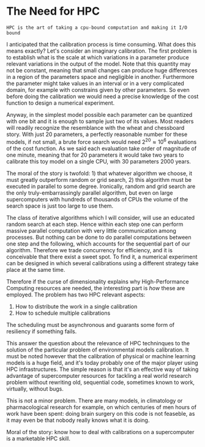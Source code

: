 # The Need for HPC

```{epigraph}
HPC is the art of taking a cpu-bound computation and making it I/O bound
```

I anticipated that the calibration process is time consuming. What does this means exactly? 
Let's consider an imaginary calibration. The first problem is to establish what
is the scale at which variations in a parameter produce relevant variations in 
the output of the model. Note that this quantity may not be constant, meaning that
small changes can produce huge differences in a region of the parameters space and 
negligible in another. Furthermore the parameter might take values in an interval or 
in a very complicated domain, for example with constrains given by other parameters. 
So even before doing the calibration we would need a precise knowledge of the cost function 
to design a numerical experiment. 

Anyway, in the simplest model possible each parameter can be quantized with one bit and 
it is enough to sample just two of its values. Most readers will readily recognize the 
resemblance with the wheat and chessboard story. With just 20 parameters, a perfectly reasonable 
number for these models, if not small, a brute force search would need $2^{20} \approx 10^6$ evaluations 
of the cost function. As we said each evaluation take order of magnitude of one minute, meaning that
for 20 parameters it would take two years to calibrate this toy model on a single CPU, 
with 30 parameters 2000 years.

The moral of the story is twofold: 1) that whatever algorithm we choose, it must greatly 
outperform random or grid search, 2) this algorithm must be executed in parallel to some degree. 
Ironically, random and grid search are the only truly-embarrassingly parallel algorithm, but even on 
large supercomputers with hundreds of thousands of CPUs the volume of the search space 
is just too large to use them.

The class of iterative algorithms which I will consider, will use an educated random search at each step. 
Hence within each step one can perform massive parallel computation with very little 
communication among processes. But nothing can be done to do parallel computations between one step and the following, 
which accounts for the sequential part of our algorithm. Therefore we trade concurrency for 
efficiency, and it is conceivable that there exist a sweet spot. To find it, a numerical experiment
can be designed in which several calibrations using a different strategy take place at the same time.

Therefore if the curse of dimensionality explains why High-Performance Computing resources are needed, 
the interesting part is *how* these are employed. The problem has two HPC relevant aspects:

1. How to distribute the work in a single calibration
2. How to schedule multiple calibrations
 
The scheduling must be asynchronous and guarants some form of resiliency if something fails.

This answer the question about the relevance of HPC techninques to the solution of the particular problem 
of environmental models calibration. It must be noted however that the calibration of physical or 
machine learning models is a huge field, and it's today probably one of the major player using HPC infrastructures. 
The simple reason is that it's an effective way of taking advantage of supercomputer resources for tackling 
a real world research problem without rewriting old, sequential code, sometimes known to work, virtually, without bugs.

This is not a minor problem. There are many models, in climatology or pharmacological research for example, 
on which centuries of men hours of work have been spent: doing brain surgery on this code is not feaseble, 
as it may even be that nobody really knows what it is doing. 

Moral of the story: know how to deal with calibrations on a supercomputer is a marketable HPC skill.

